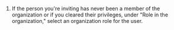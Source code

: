 1. If the person you're inviting has never been a member of the organization or if you cleared their privileges, under "Role in the organization," select an organization role for the user.
